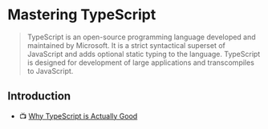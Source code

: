 # Mastering TypeScript

> TypeScript is an open-source programming language developed and maintained by Microsoft. It is a strict syntactical superset of JavaScript and adds optional static typing to the language. TypeScript is designed for development of large applications and transcompiles to JavaScript.

## Introduction

- 📺 [Why TypeScript is Actually Good](https://www.youtube.com/watch?v=Ptrhz2zW--o)
